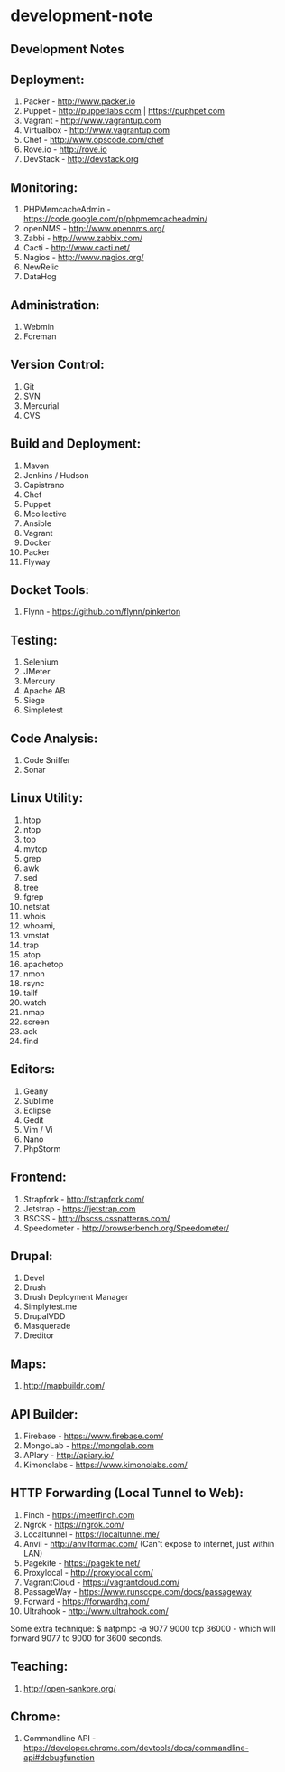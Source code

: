 development-note
================

Development Notes
-----------------

Deployment:
------------
1. Packer - http://www.packer.io
2. Puppet - http://puppetlabs.com | https://puphpet.com
3. Vagrant - http://www.vagrantup.com
4. Virtualbox - http://www.vagrantup.com
5. Chef - http://www.opscode.com/chef
6. Rove.io - http://rove.io
7. DevStack - http://devstack.org

Monitoring:
-----------
1. PHPMemcacheAdmin - https://code.google.com/p/phpmemcacheadmin/
2. openNMS - http://www.opennms.org/
3. Zabbi - http://www.zabbix.com/
4. Cacti - http://www.cacti.net/
5. Nagios - http://www.nagios.org/
6. NewRelic
7. DataHog

Administration:
---------------
1. Webmin
2. Foreman

Version Control:
----------------
1. Git
2. SVN
3. Mercurial
4. CVS

Build and Deployment:
---------------------
1. Maven
2. Jenkins / Hudson
3. Capistrano
4. Chef
5. Puppet
6. Mcollective
7. Ansible
8. Vagrant
9. Docker
10. Packer
11. Flyway

Docket Tools:
------------
1. Flynn - https://github.com/flynn/pinkerton

Testing:
--------
1. Selenium
2. JMeter
3. Mercury
4. Apache AB
5. Siege
6. Simpletest

Code Analysis:
--------------
1. Code Sniffer
2. Sonar


Linux Utility:
--------------
1. htop
2. ntop
3. top
4. mytop
5. grep
6. awk
7. sed
8. tree
9. fgrep
10. netstat
11. whois
12. whoami, 
13. vmstat
14. trap
15. atop
16. apachetop
17. nmon
18. rsync
19. tailf
20. watch
21. nmap
22. screen
23. ack
24. find

Editors:
--------
1. Geany
2. Sublime
3. Eclipse
4. Gedit
5. Vim / Vi
6. Nano
7. PhpStorm

Frontend:
---------
1. Strapfork - http://strapfork.com/
2. Jetstrap - https://jetstrap.com
3. BSCSS - http://bscss.csspatterns.com/
4. Speedometer - http://browserbench.org/Speedometer/

Drupal:
-------
1. Devel
2. Drush
3. Drush Deployment Manager
4. Simplytest.me
5. DrupalVDD
6. Masquerade
7. Dreditor

Maps:
-----
1. http://mapbuildr.com/

API Builder:
------------
1. Firebase - https://www.firebase.com/
2. MongoLab - https://mongolab.com
3. APIary - http://apiary.io/
4. Kimonolabs - https://www.kimonolabs.com/

HTTP Forwarding (Local Tunnel to Web):
--------------------------------------
1. Finch - https://meetfinch.com
2. Ngrok - https://ngrok.com/
3. Localtunnel - https://localtunnel.me/
4. Anvil - http://anvilformac.com/ (Can't expose to internet, just within LAN)
5. Pagekite - https://pagekite.net/
6. Proxylocal - http://proxylocal.com/
7. VagrantCloud - https://vagrantcloud.com/
8. PassageWay - https://www.runscope.com/docs/passageway
9. Forward - https://forwardhq.com/
10. Ultrahook - http://www.ultrahook.com/

Some extra technique:
$ natpmpc -a 9077 9000 tcp 36000 - which will forward 9077 to 9000 for 3600 seconds.

Teaching:
---------
1. http://open-sankore.org/

Chrome:
-------
1. Commandline API - https://developer.chrome.com/devtools/docs/commandline-api#debugfunction




